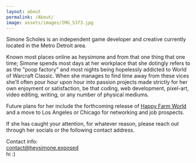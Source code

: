 ```yaml
---
layout: about
permalink: /About/
image: assets/images/IMG_5373.jpg
---
```


Simone Scholes is an independent game developer and creative currently located in the Metro Detroit area.

Known most places online as heysimone and from that one thing that one time; Simone spends most days at her workplace that she dotingly refers to as the "poop factory" and most nights being hopelessly addicted to World of Warcraft Classic. When she manages to find time away from these vices she'll often pour hour upon hour into passion projects made strictly for her own enjoyment or satisfaction, be that coding, web development, pixel-art, video editing, writing, or any number of physical mediums.

Future plans for her include the forthcoming release of [Happy Farm World](/HappyFarmWorld/) and a move to Los Angeles or Chicago for networking and job prospects.

If she has caught your attention, for whatever reason, please reach out through her socials or the following contact address.

Contact info:  
[contact@heysimone.exposed](mailto:contact@heysimone.exposed)  
hi :)
